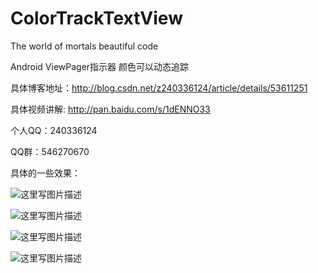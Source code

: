 # ColorTrackTextView
The world of mortals beautiful code

Android ViewPager指示器 颜色可以动态追踪

具体博客地址：http://blog.csdn.net/z240336124/article/details/53611251

具体视频讲解: http://pan.baidu.com/s/1dENNO33

个人QQ：240336124

QQ群：546270670

具体的一些效果：

![这里写图片描述](https://github.com/Shenmowen/ColorTrackTextView/blob/master/20161206220109646.gif)

![这里写图片描述](http://img.blog.csdn.net/20161213112516414?watermark/2/text/aHR0cDovL2Jsb2cuY3Nkbi5uZXQvejI0MDMzNjEyNA==/font/5a6L5L2T/fontsize/400/fill/I0JBQkFCMA==/dissolve/70/gravity/SouthEast)

![这里写图片描述](http://img.blog.csdn.net/20161213112540758?watermark/2/text/aHR0cDovL2Jsb2cuY3Nkbi5uZXQvejI0MDMzNjEyNA==/font/5a6L5L2T/fontsize/400/fill/I0JBQkFCMA==/dissolve/70/gravity/SouthEast)　

![这里写图片描述](http://img.blog.csdn.net/20161213163751729?watermark/2/text/aHR0cDovL2Jsb2cuY3Nkbi5uZXQvejI0MDMzNjEyNA==/font/5a6L5L2T/fontsize/400/fill/I0JBQkFCMA==/dissolve/70/gravity/SouthEast)

